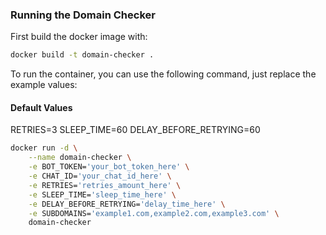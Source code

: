### Running the Domain Checker
First build the docker image with:

```bash
docker build -t domain-checker .
```

To run the container, you can use the following command, just replace the example values:
#### Default Values
RETRIES=3
SLEEP_TIME=60
DELAY_BEFORE_RETRYING=60

```bash
docker run -d \
    --name domain-checker \
    -e BOT_TOKEN='your_bot_token_here' \
    -e CHAT_ID='your_chat_id_here' \
    -e RETRIES='retries_amount_here' \
    -e SLEEP_TIME='sleep_time_here' \
    -e DELAY_BEFORE_RETRYING='delay_time_here' \
    -e SUBDOMAINS='example1.com,example2.com,example3.com' \
    domain-checker
```